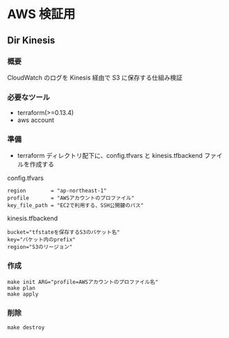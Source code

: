# AWS 検証用

## Dir Kinesis

### 概要

CloudWatch のログを Kinesis 経由で S3 に保存する仕組み検証

### 必要なツール

- terraform(>=0.13.4)
- aws account

### 準備

- terraform ディレクトリ配下に、config.tfvars と kinesis.tfbackend ファイルを作成する

config.tfvars

```
region        = "ap-northeast-1"
profile       = "AWSアカウントのプロファイル"
key_file_path = "EC2で利用する、SSH公開鍵のパス"
```

kinesis.tfbackend

```
bucket="tfstateを保存するS3のバケット名"
key="バケット内のprefix"
region="S3のリージョン"
```

### 作成

```
make init ARG="profile=AWSアカウントのプロファイル名"
make plan
make apply
```

### 削除

```
make destroy
```
